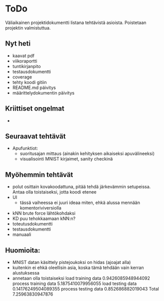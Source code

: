 # ToDo

Väliaikainen projektidokumentti listana tehtävistä asioista. Poistetaan projektin valmistuttua. 

## Nyt heti
- kaavat pdf
- viikoraportti
- tuntikirjanpito
- testausdokumentti
- coverage
- tehty koodi gitiin
- README.md päivitys
- määrittelydokumentin päivitys



## Kriittiset ongelmat
- 

## Seuraavat tehtävät
- Apufunktiot:
    - suoritusajan mittaus (ainakin kehityksen aikaiseksi apuvälineeksi)
    - visualisointi MNIST kirjaimet, sanity checkinä

## Myöhemmin tehtävät
- polut osittain kovakoodattuna, pitää tehdä järkevämmin setupeissa. Antaa olla toistaiseksi, jotta koodi etenee
- UI
    - tässä vaiheessa ei juuri ideaa miten, ehkä alussa mennään komentoriviversiolla
- kNN brute force lähtökohdaksi
- KD puu tehokkaamaan kNN:n? 
- toteutusdokumentti
- testausdokumentti
- manuaali



## Huomioita:
- MNIST datan käsittely pistejoukoksi on hidas (ajoajat alla)
- kuitenkin ei ehkä oleellisin asia, koska tämä tehdään vain kerran alustuksessa
- annetaan olla toistaiseksi
load training data
0.9426085948944092
process training data
5.1875410079956055
load testing data
0.14176249504089355
process testing data
0.852686882019043
Total
7.25963830947876

